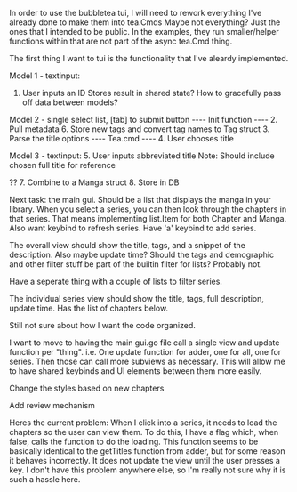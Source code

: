 In order to use the bubbletea tui, I will need to rework
everything I've already done to make them into tea.Cmds
Maybe not everything? Just the ones that I intended to be public.
In the examples, they run smaller/helper functions within that are not
part of the async tea.Cmd thing.

The first thing I want to tui is the functionality that I've aleardy
implemented.

Model 1 - textinput:
1. User inputs an ID
Stores result in shared state?
How to gracefully pass off data between models?

Model 2 - single select list, [tab] to submit button
---- Init function ----
2. Pull metadata
6. Store new tags and convert tag names to Tag struct
3. Parse the title options
---- Tea.cmd ----
4. User chooses title

Model 3 - textinput:
5. User inputs abbreviated title
Note: Should include chosen full title for reference

??
7. Combine to a Manga struct
8. Store in DB


Next task: the main gui.
Should be a list that displays the manga in your library.
When you select a series, you can then look through the chapters in that series.
That means implementing list.Item for both Chapter and Manga.
Also want keybind to refresh series.
Have 'a' keybind to add series.

The overall view should show the title, tags, and a snippet of the description.
Also maybe update time?
Should the tags and demographic and other filter stuff be part of the builtin filter for lists?
Probably not.

Have a seperate thing with a couple of lists to filter series.

The individual series view should show the title, tags, full description, update time.
Has the list of chapters below.

Still not sure about how I want the code organized.

I want to move to having the main gui.go file call a single view and update function per "thing".
i.e. One update function for adder, one for all, one for series.
Then those can call more subviews as necessary.
This will allow me to have shared keybinds and UI elements between them more easily.

Change the styles based on new chapters

Add review mechanism

Heres the current problem:
When I click into a series, it needs to load the chapters so the user can view them.
To do this, I have a flag which, when false, calls the function to do the loading.
This function seems to be basically identical to the getTitles function from adder, but for some reason it behaves incorrectly.
It does not update the view until the user presses a key.
I don't have this problem anywhere else, so I'm really not sure why it is such a hassle here.
